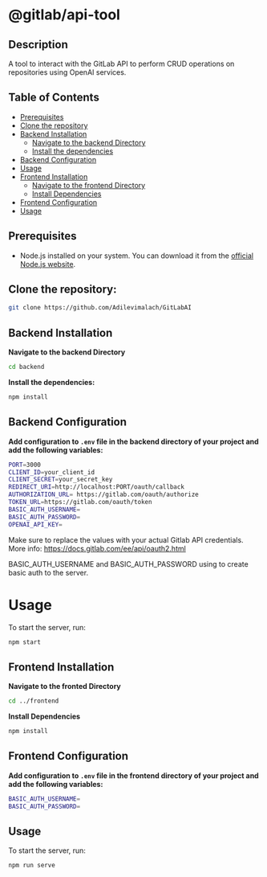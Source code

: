 # @gitlab/api-tool

## Description

A tool to interact with the GitLab API to perform CRUD operations on repositories using OpenAI services.

## Table of Contents

- [Prerequisites](#prerequisites)
- [Clone the repository](#clone-the-repository)
- [Backend Installation](#backend-installation)
  - [Navigate to the backend Directory](#navigate-to-the-backend-directory)
  - [Install the dependencies](#install-the-dependencies)
- [Backend Configuration](#backend-configuration)
- [Usage](#usage)
- [Frontend Installation](#frontend-installation)
  - [Navigate to the frontend Directory](#navigate-to-the-frontend-directory)
  - [Install Dependencies](#install-dependencies)
- [Frontend Configuration](#frontend-configuration)
- [Usage](#usage-1)

## Prerequisites

- Node.js installed on your system. You can download it from the [official Node.js website](https://nodejs.org/).

## Clone the repository:

```sh
git clone https://github.com/Adilevimalach/GitLabAI
```

## Backend Installation

**Navigate to the backend Directory**

```sh
cd backend
```

**Install the dependencies:**

```sh
npm install
```

## Backend Configuration

**Add configuration to `.env` file in the backend directory of your project and add the following variables:**

```sh
PORT=3000
CLIENT_ID=your_client_id
CLIENT_SECRET=your_secret_key
REDIRECT_URI=http://localhost:PORT/oauth/callback
AUTHORIZATION_URL= https://gitlab.com/oauth/authorize
TOKEN_URL=https://gitlab.com/oauth/token
BASIC_AUTH_USERNAME=
BASIC_AUTH_PASSWORD=
OPENAI_API_KEY=
```

Make sure to replace the values with your actual Gitlab API credentials.
More info: https://docs.gitlab.com/ee/api/oauth2.html

BASIC_AUTH_USERNAME and BASIC_AUTH_PASSWORD using to create basic auth to the server.

# Usage

To start the server, run:

```sh
npm start
```

## Frontend Installation

**Navigate to the fronted Directory**

```sh
cd ../frontend
```

**Install Dependencies**

```sh
npm install
```

## Frontend Configuration

**Add configuration to `.env` file in the frontend directory of your project and add the following variables:**

```sh
BASIC_AUTH_USERNAME=
BASIC_AUTH_PASSWORD=
```

## Usage

To start the server, run:

```sh
npm run serve
```
